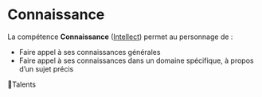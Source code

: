 # Connaissance

La compétence **Connaissance** ([Intellect](/docs/attributs/intellect.md)) permet au personnage de :

- Faire appel à ses connaissances générales
- Faire appel à ses connaissances dans un domaine spécifique, à propos d’un sujet précis

🚧Talents
